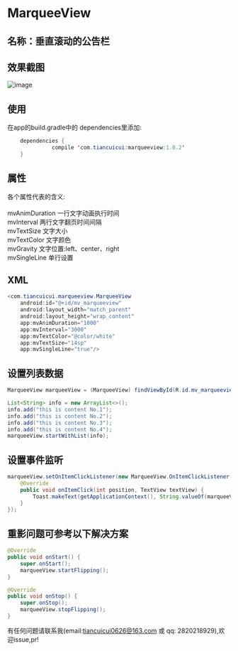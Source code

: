 MarqueeView 
==========

名称：垂直滚动的公告栏
-----------
效果截图
-----------
![image](https://github.com/tiancuicui/MarqueeView/blob/master/screenshot/screenshot.gif)

使用
-----------
在app的build.gradle中的 dependencies里添加:<br>

```Java
  	dependencies {  
              compile 'com.tiancuicui:marqueeview:1.0.2'
  	}
```
    
属性
-----------

各个属性代表的含义:<br><br>
mvAnimDuration	  一行文字动画执行时间<br>
mvInterval	  两行文字翻页时间间隔<br>
mvTextSize	  文字大小<br>
mvTextColor	  文字颜色<br>
mvGravity	  文字位置:left、center、right<br>
mvSingleLine	  单行设置<br>

XML
-----------

```Java
<com.tiancuicui.marqueeview.MarqueeView
    android:id="@+id/mv_marqueeview"
    android:layout_width="match_parent"
    android:layout_height="wrap_content"
    app:mvAnimDuration="1000"
    app:mvInterval="3000"
    app:mvTextColor="@color/white"
    app:mvTextSize="14sp"
    app:mvSingleLine="true"/>
```  
设置列表数据
-----------

```Java
MarqueeView marqueeView = (MarqueeView) findViewById(R.id.mv_marqueeview);

List<String> info = new ArrayList<>();
info.add("this is content No.1");
info.add("this is content No.2");
info.add("this is content No.3");
info.add("this is content No.4");
marqueeView.startWithList(info);
```

设置事件监听
-----------

```Java
marqueeView.setOnItemClickListener(new MarqueeView.OnItemClickListener() {
    @Override
    public void onItemClick(int position, TextView textView) {
        Toast.makeText(getApplicationContext(), String.valueOf(marqueeView.getPosition()) + ". " + textView.getText(), Toast.LENGTH_SHORT).show();
    }
});
```

重影问题可参考以下解决方案
-----------

```Java
@Override
public void onStart() {
    super.onStart(); 
    marqueeView.startFlipping();
}

@Override
public void onStop() {
    super.onStop();
    marqueeView.stopFlipping();
}
```

有任何问题请联系我(email:tiancuicui0626@163.com 或 qq: 2820218929),欢迎issue,pr!<br>
